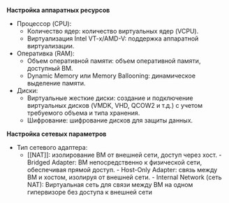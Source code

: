 **Настройка аппаратных ресурсов**
- Процессор (CPU):
	- Количество ядер: количество виртуальных ядер (VCPU).
	- Виртуализация Intel VT-x/AMD-V: поддержка аппаратной виртуализации.
- Оперативка (RAM):
	- Объем оперативной памяти: объем оперативной памяти, доступный ВМ.
	- Dynamic Memory или Memory Ballooning: динамическое выделение памяти.
- Диски:
	- Виртуальные жесткие диски: создание и подключение виртуальных дисков (VMDK, VHD, QCOW2 и т.д.) с учетом требуемого объема и типа хранения.
	- Шифрование: шифрование дисков для защиты данных.

**Настройка сетевых параметров**
- Тип сетевого адаптера: 
	- [[NAT]]: изолирование ВМ от внешней сети, доступ через хост. - Bridged Adapter: ВМ непосредственно к физической сети, обеспечивая прямой доступ. - Host-Only Adapter: связь между ВМ и хостом, изолируя от внешней сети. - Internal Network (сеть NAT): Виртуальная сеть для связи между ВМ на одном гипервизоре без доступа к внешней сети